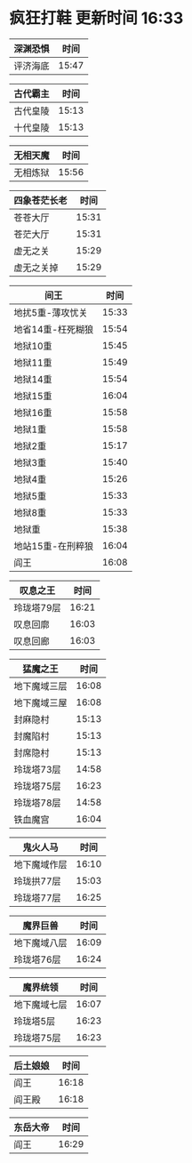 # 疯狂打鞋 更新时间 16:33

| 深渊恐惧   | 时间    |
|--------|-------|
| 评济海底 | 15:47 |

| 古代霸主   | 时间    |
|--------|-------|
| 古代皇陵 | 15:13 |
| 十代皇陵 | 15:13 |

| 无相天魔   | 时间    |
|--------|-------|
| 无相炼狱 | 15:56 |

| 四象苍茫长老   | 时间    |
|--------|-------|
| 苍苍大厅 | 15:31 |
| 苍茫大厅 | 15:31 |
| 虚无之关 | 15:29 |
| 虚无之关掉 | 15:29 |

| 间王   | 时间    |
|--------|-------|
| 地扰5重-薄攻忧关 | 15:33 |
| 地省14重-枉死糊狼 | 15:54 |
| 地狱10重 | 15:45 |
| 地狱11重 | 15:49 |
| 地狱14重 | 15:54 |
| 地狱15重 | 16:04 |
| 地狱16重 | 15:58 |
| 地狱1重 | 15:58 |
| 地狱2重 | 15:17 |
| 地狱3重 | 15:40 |
| 地狱4重 | 15:26 |
| 地狱5重 | 15:33 |
| 地狱8重 | 15:33 |
| 地狱重 | 15:38 |
| 地站15重-在刑粹狼 | 16:04 |
| 阎王 | 16:08 |

| 叹息之王   | 时间    |
|--------|-------|
| 玲珑塔79层 | 16:21 |
| 叹息回廓 | 16:03 |
| 叹息回廊 | 16:03 |

| 猛魔之王   | 时间    |
|--------|-------|
| 地下魔域三层 | 16:08 |
| 地下魔域三屋 | 16:08 |
| 封麻隐村 | 15:13 |
| 封魔陷村 | 15:13 |
| 封席隐村 | 15:13 |
| 玲珑塔73层 | 14:58 |
| 玲珑塔75层 | 16:23 |
| 玲珑塔78层 | 14:58 |
| 铁血魔宫 | 16:04 |

| 鬼火人马   | 时间    |
|--------|-------|
| 地下魔域作层 | 16:10 |
| 玲珑拱77层 | 15:03 |
| 玲珑塔77层 | 16:25 |

| 魔界巨兽   | 时间    |
|--------|-------|
| 地下魔域八层 | 16:09 |
| 玲珑塔76层 | 16:24 |

| 魔界统领   | 时间    |
|--------|-------|
| 地下魔域七层 | 16:07 |
| 玲珑塔5层 | 16:23 |
| 玲珑塔75层 | 16:23 |

| 后土娘娘   | 时间    |
|--------|-------|
| 阎王 | 16:18 |
| 阎王殿 | 16:18 |

| 东岳大帝   | 时间    |
|--------|-------|
| 阎王 | 16:29 |